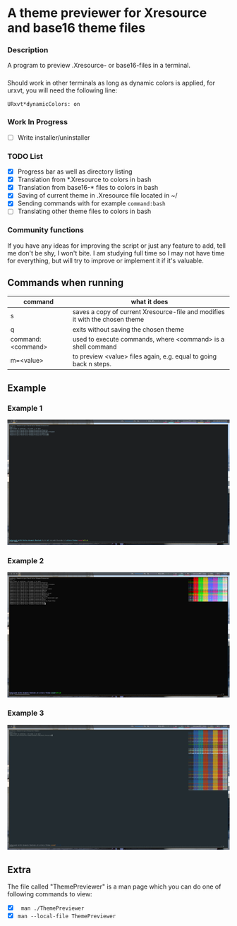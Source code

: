 # A theme previewer for Xresource and base16 theme files
### Description
A program to preview .Xresource- or base16-files in a terminal.

###
Should work in other terminals as long as dynamic colors is applied, for urxvt, you will need the following line:
```
URxvt*dynamicColors: on
```

### Work In Progress
- [ ] Write installer/uninstaller

### TODO List
- [x] Progress bar as well as directory listing
- [x] Translation from *.Xresource to colors in bash
- [x] Translation from base16-* files to colors in bash
- [x] Saving of current theme in .Xresource file located in ~/
- [x] Sending commands with for example ```command:bash```
- [ ] Translating other theme files to colors in bash

### Community functions
If you have any ideas for improving the script or just any feature to add, tell me don't be shy, I won't bite.
I am studying full time so I may not have time for everything, but will try to improve or implement it if it's valuable. 

## Commands when running
command | what it does
--------|-------------
s 	| saves a copy of current Xresource-file and modifies it with the chosen theme
q 	| exits without saving the chosen theme
command:&lt;command&gt; | used to execute commands, where &lt;command&gt; is a shell command
m=&lt;value&gt; | to preview &lt;value&gt; files again, e.g. equal to going back n steps.


## Example
### Example 1
![Example run of the program](example.png)
### Example 2
![Example run #2 of the program](example2.png)
### Example 3
![Example run #3 of the program](example4.png)

## Extra
The file called "ThemePreviewer" is a man page which you can do one of following commands to view:
- [x] ``` man ./ThemePreviewer```
- [x] ``` man --local-file ThemePreviewer ```
